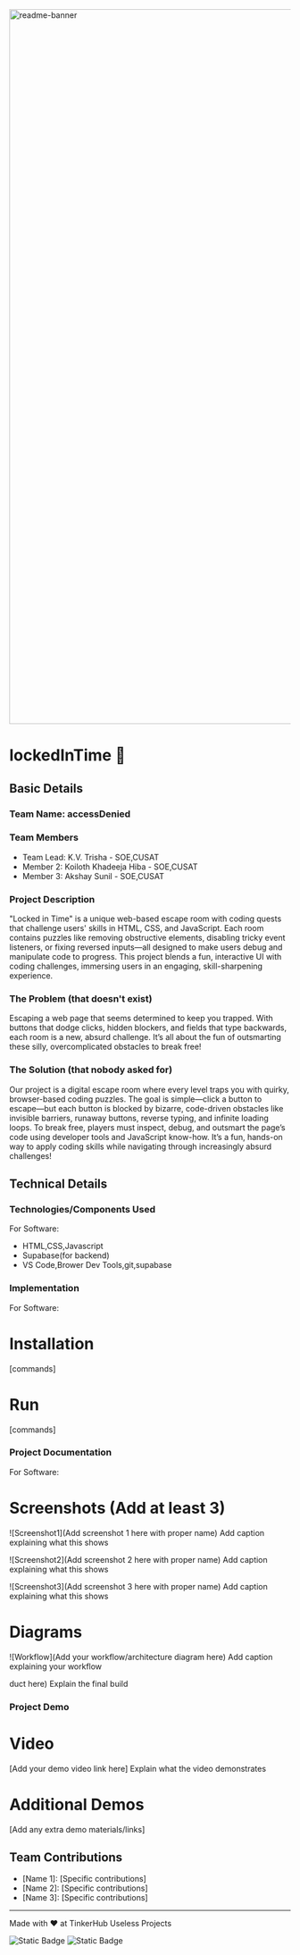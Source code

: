 <img width="1280" alt="readme-banner" src="https://github.com/user-attachments/assets/35332e92-44cb-425b-9dff-27bcf1023c6c">

# lockedInTime 🎯


## Basic Details
### Team Name: accessDenied


### Team Members
- Team Lead: K.V. Trisha - SOE,CUSAT
- Member 2: Koiloth Khadeeja Hiba - SOE,CUSAT
- Member 3: Akshay Sunil - SOE,CUSAT

### Project Description
"Locked in Time" is a unique web-based escape room with coding quests that challenge users' skills in HTML, CSS, and JavaScript. Each room contains puzzles like removing obstructive elements, disabling tricky event listeners, or fixing reversed inputs—all designed to make users debug and manipulate code to progress. This project blends a fun, interactive UI with coding challenges, immersing users in an engaging, skill-sharpening experience.

### The Problem (that doesn't exist)
Escaping a web page that seems determined to keep you trapped. With buttons that dodge clicks, hidden blockers, and fields that type backwards, each room is a new, absurd challenge. It’s all about the fun of outsmarting these silly, overcomplicated obstacles to break free!

### The Solution (that nobody asked for)
Our project is a digital escape room where every level traps you with quirky, browser-based coding puzzles. The goal is simple—click a button to escape—but each button is blocked by bizarre, code-driven obstacles like invisible barriers, runaway buttons, reverse typing, and infinite loading loops. To break free, players must inspect, debug, and outsmart the page’s code using developer tools and JavaScript know-how. It’s a fun, hands-on way to apply coding skills while navigating through increasingly absurd challenges!

## Technical Details
### Technologies/Components Used
For Software:
- HTML,CSS,Javascript
- Supabase(for backend)
- VS Code,Brower Dev Tools,git,supabase

### Implementation
For Software:
# Installation
[commands]

# Run
[commands]

### Project Documentation
For Software:

# Screenshots (Add at least 3)
![Screenshot1](Add screenshot 1 here with proper name)
Add caption explaining what this shows

![Screenshot2](Add screenshot 2 here with proper name)
Add caption explaining what this shows

![Screenshot3](Add screenshot 3 here with proper name)
Add caption explaining what this shows

# Diagrams
![Workflow](Add your workflow/architecture diagram here)
Add caption explaining your workflow

duct here)
Explain the final build

### Project Demo
# Video
[Add your demo video link here]
Explain what the video demonstrates

# Additional Demos
[Add any extra demo materials/links]

## Team Contributions
- [Name 1]: [Specific contributions]
- [Name 2]: [Specific contributions]
- [Name 3]: [Specific contributions]

---
Made with ❤ at TinkerHub Useless Projects 

![Static Badge](https://img.shields.io/badge/TinkerHub-24?color=%23000000&link=https%3A%2F%2Fwww.tinkerhub.org%2F)
![Static Badge](https://img.shields.io/badge/UselessProject--24-24?link=https%3A%2F%2Fwww.tinkerhub.org%2Fevents%2FQ2Q1TQKX6Q%2FUseless%2520Projects)

